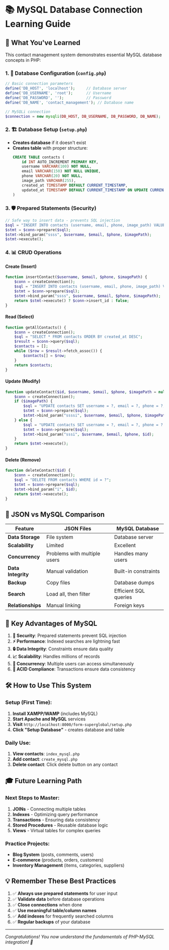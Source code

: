 # 📚 MySQL Database Connection Learning Guide

## 🎯 What You've Learned

This contact management system demonstrates essential MySQL database concepts in PHP:

### 1. 🔧 Database Configuration (`config.php`)
```php
// Basic connection parameters
define('DB_HOST', 'localhost');     // Database server
define('DB_USERNAME', 'root');      // Username
define('DB_PASSWORD', '');          // Password
define('DB_NAME', 'contact_management'); // Database name

// MySQLi connection
$connection = new mysqli(DB_HOST, DB_USERNAME, DB_PASSWORD, DB_NAME);
```

### 2. 🏗️ Database Setup (`setup.php`)
- **Creates database** if it doesn't exist
- **Creates table** with proper structure:
  ```sql
  CREATE TABLE contacts (
      id INT AUTO_INCREMENT PRIMARY KEY,
      username VARCHAR(100) NOT NULL,
      email VARCHAR(150) NOT NULL UNIQUE,
      phone VARCHAR(20) NOT NULL,
      image_path VARCHAR(255),
      created_at TIMESTAMP DEFAULT CURRENT_TIMESTAMP,
      updated_at TIMESTAMP DEFAULT CURRENT_TIMESTAMP ON UPDATE CURRENT_TIMESTAMP
  )
  ```

### 3. 🛡️ Prepared Statements (Security)
```php
// Safe way to insert data - prevents SQL injection
$sql = "INSERT INTO contacts (username, email, phone, image_path) VALUES (?, ?, ?, ?)";
$stmt = $conn->prepare($sql);
$stmt->bind_param("ssss", $username, $email, $phone, $imagePath);
$stmt->execute();
```

### 4. 📊 CRUD Operations

#### **C**reate (Insert)
```php
function insertContact($username, $email, $phone, $imagePath) {
    $conn = createConnection();
    $sql = "INSERT INTO contacts (username, email, phone, image_path) VALUES (?, ?, ?, ?)";
    $stmt = $conn->prepare($sql);
    $stmt->bind_param("ssss", $username, $email, $phone, $imagePath);
    return $stmt->execute() ? $conn->insert_id : false;
}
```

#### **R**ead (Select)
```php
function getAllContacts() {
    $conn = createConnection();
    $sql = "SELECT * FROM contacts ORDER BY created_at DESC";
    $result = $conn->query($sql);
    $contacts = [];
    while ($row = $result->fetch_assoc()) {
        $contacts[] = $row;
    }
    return $contacts;
}
```

#### **U**pdate (Modify)
```php
function updateContact($id, $username, $email, $phone, $imagePath = null) {
    $conn = createConnection();
    if ($imagePath) {
        $sql = "UPDATE contacts SET username = ?, email = ?, phone = ?, image_path = ? WHERE id = ?";
        $stmt = $conn->prepare($sql);
        $stmt->bind_param("ssssi", $username, $email, $phone, $imagePath, $id);
    } else {
        $sql = "UPDATE contacts SET username = ?, email = ?, phone = ? WHERE id = ?";
        $stmt = $conn->prepare($sql);
        $stmt->bind_param("sssi", $username, $email, $phone, $id);
    }
    return $stmt->execute();
}
```

#### **D**elete (Remove)
```php
function deleteContact($id) {
    $conn = createConnection();
    $sql = "DELETE FROM contacts WHERE id = ?";
    $stmt = $conn->prepare($sql);
    $stmt->bind_param("i", $id);
    return $stmt->execute();
}
```

## 🔄 JSON vs MySQL Comparison

| Feature | JSON Files | MySQL Database |
|---------|------------|----------------|
| **Data Storage** | File system | Database server |
| **Scalability** | Limited | Excellent |
| **Concurrency** | Problems with multiple users | Handles many users |
| **Data Integrity** | Manual validation | Built-in constraints |
| **Backup** | Copy files | Database dumps |
| **Search** | Load all, then filter | Efficient SQL queries |
| **Relationships** | Manual linking | Foreign keys |

## 🚀 Key Advantages of MySQL

1. **🔐 Security**: Prepared statements prevent SQL injection
2. **⚡ Performance**: Indexed searches are lightning fast
3. **🔒 Data Integrity**: Constraints ensure data quality
4. **📈 Scalability**: Handles millions of records
5. **🤝 Concurrency**: Multiple users can access simultaneously
6. **💾 ACID Compliance**: Transactions ensure data consistency

## 🛠️ How to Use This System

### Setup (First Time):
1. **Install XAMPP/WAMP** (includes MySQL)
2. **Start Apache and MySQL** services
3. **Visit** `http://localhost:8000/form-superglobal/setup.php`
4. **Click "Setup Database"** - creates database and table

### Daily Use:
1. **View contacts**: `index_mysql.php`
2. **Add contact**: `create_mysql.php`
3. **Delete contact**: Click delete button on any contact

## 🎓 Future Learning Path

### Next Steps to Master:
1. **JOINs** - Connecting multiple tables
2. **Indexes** - Optimizing query performance
3. **Transactions** - Ensuring data consistency
4. **Stored Procedures** - Reusable database logic
5. **Views** - Virtual tables for complex queries

### Practice Projects:
- **Blog System** (posts, comments, users)
- **E-commerce** (products, orders, customers)
- **Inventory Management** (items, categories, suppliers)

## 💡 Remember These Best Practices

1. ✅ **Always use prepared statements** for user input
2. ✅ **Validate data** before database operations
3. ✅ **Close connections** when done
4. ✅ **Use meaningful table/column names**
5. ✅ **Add indexes** for frequently searched columns
6. ✅ **Regular backups** of your database

---

*Congratulations! You now understand the fundamentals of PHP-MySQL integration! 🎉*